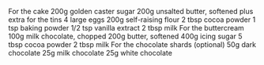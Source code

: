 For the cake
200g golden caster sugar
200g unsalted butter, softened plus extra for the tins
4 large eggs
200g self-raising flour
2 tbsp cocoa powder
1 tsp baking powder
1/2 tsp vanilla extract
2 tbsp milk
For the buttercream
100g milk chocolate, chopped
200g butter, softened
400g icing sugar
5 tbsp cocoa powder
2 tbsp milk
For the chocolate shards (optional)
50g dark chocolate
25g milk chocolate
25g white chocolate